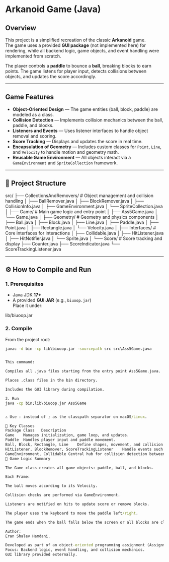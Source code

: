 # Arkanoid Game (Java)

## Overview
This project is a simplified recreation of the classic **Arkanoid** game.  
The game uses a provided **GUI package** (not implemented here) for rendering, while all backend logic, game objects, and event handling were implemented from scratch.

The player controls a **paddle** to bounce a **ball**, breaking blocks to earn points. The game listens for player input, detects collisions between objects, and updates the score accordingly.

---

## Game Features
- **Object-Oriented Design** — The game entities (ball, block, paddle) are modeled as a class.
- **Collision Detection** — Implements collision mechanics between the ball, paddle, and blocks.
- **Listeners and Events** — Uses listener interfaces to handle object removal and scoring.
- **Score Tracking** — Displays and updates the score in real time.
- **Encapsulation of Geometry** — Includes custom classes for `Point`, `Line`, and `Velocity` to handle motion and geometry math.
- **Reusable Game Environment** — All objects interact via a `GameEnvironment` and `SpriteCollection` framework.

---

## 🧩 Project Structure



src/
├── CollectionsAndRemovers/ # Object management and collision handling
│   ├── BallRemover.java
│   ├── BlockRemover.java
│   ├── CollisionInfo.java
│   ├── GameEnvironment.java
│   └── SpriteCollection.java
│
├── Game/ # Main game logic and entry point
│   ├── Ass5Game.java
│   └── Game.java
│
├── Geometry/ # Geometry and physics components
│   ├── Ball.java
│   ├── Block.java
│   ├── Line.java
│   ├── Paddle.java
│   ├── Point.java
│   ├── Rectangle.java
│   └── Velocity.java
│
├── Interfaces/ # Core interfaces for interactions
│   ├── Collidable.java
│   ├── HitListener.java
│   ├── HitNotifier.java
│   └── Sprite.java
│
└── Score/ # Score tracking and display
    ├── Counter.java
    ├── ScoreIndicator.java
    └── ScoreTrackingListener.java


---

## ⚙️ How to Compile and Run

### 1. Prerequisites
- Java JDK **17+**
- A provided **GUI JAR** (e.g., `biuoop.jar`)  
  Place it under:


lib/biuoop.jar


### 2. Compile
From the project root:
```cmd
javac -d bin -cp lib\biuoop.jar -sourcepath src src\Ass5Game.java


This command:

Compiles all .java files starting from the entry point Ass5Game.java.

Places .class files in the bin directory.

Includes the GUI library during compilation.

3. Run
java -cp bin;lib\biuoop.jar Ass5Game


⚠️ Use : instead of ; as the classpath separator on macOS/Linux.

🧠 Key Classes
Package	Class	Description
Game	Manages initialization, game loop, and updates.
Paddle	Handles player input and paddle movement.
Ball, Block, Rectangle, Line	Define shapes, movement, and collision detection.
HitListener, BlockRemover, ScoreTrackingListener	Handle events such as block removal and scoring.
GameEnvironment, Collidable	Central hub for collision detection between all game objects.
🧩 Game Logic Summary

The Game class creates all game objects: paddle, ball, and blocks.

Each Frame:

The ball moves according to its Velocity.

Collision checks are performed via GameEnvironment.

Listeners are notified on hits to update score or remove blocks.

The player uses the keyboard to move the paddle left/right.

The game ends when the ball falls below the screen or all blocks are cleared.

Author:
Eran Shalev Hamdani.

Developed as part of an object-oriented programming assignment (Assignment 5).
Focus: Backend logic, event handling, and collision mechanics.
GUI library provided externally.
